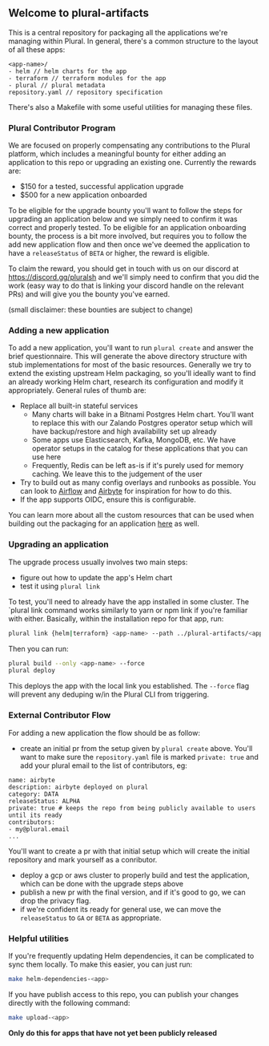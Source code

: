 ## Welcome to plural-artifacts

This is a central repository for packaging all the applications we're managing within Plural.  In general, there's a common structure to the layout of all these apps:

```
<app-name>/
- helm // helm charts for the app
- terraform // terraform modules for the app
- plural // plural metadata
repository.yaml // repository specification
```

There's also a Makefile with some useful utilities for managing these files.


### Plural Contributor Program

We are focused on properly compensating any contributions to the Plural platform, which includes a meaningful bounty for either adding an application to this repo or upgrading an existing one.  Currently the rewards are:

* $150 for a tested, successful application upgrade
* $500 for a new application onboarded

To be eligible for the upgrade bounty you'll want to follow the steps for upgrading an application below and we simply need to confirm it was correct and properly tested.  To be eligible for an application onboarding bounty, the process is a bit more involved, but requires you to follow the add new application flow and then once we've deemed the application to have a `releaseStatus` of `BETA` or higher, the reward is eligible.

To claim the reward, you should get in touch with us on our discord at https://discord.gg/pluralsh and we'll simply need to confirm that you did the work (easy way to do that is linking your discord handle on the relevant PRs) and will give you the bounty you've earned.

(small disclaimer: these bounties are subject to change)

### Adding a new application

To add a new application, you'll want to run `plural create` and answer the brief questionnaire. This will generate the above directory structure with stub implementations for most of the basic resources. Generally we try to extend the existing upstream Helm packaging, so you'll ideally want to find an already working Helm chart, research its configuration and modify it appropriately.  General rules of thumb are:

* Replace all built-in stateful services
    - Many charts will bake in a Bitnami Postgres Helm chart. You'll want to replace this with our Zalando Postgres operator setup which will have backup/restore and high availability set up already
    - Some apps use Elasticsearch, Kafka, MongoDB, etc.  We have operator setups in the catalog for these applications that you can use here
    - Frequently, Redis can be left as-is if it's purely used for memory caching. We leave this to the judgement of the user
* Try to build out as many config overlays and runbooks as possible. You can look to [Airflow](https://github.com/pluralsh/plural-artifacts/tree/f9fda1a23782739c80200ebb6da11076eeb8de9c/airflow/helm/airflow/templates) and [Airbyte](https://github.com/pluralsh/plural-artifacts/tree/main/airbyte/helm/airbyte/templates) for inspiration for how to do this.
* If the app supports OIDC, ensure this is configurable.


You can learn more about all the custom resources that can be used when building out the packaging for an application [here](https://docs.plural.sh/adding-new-application/guide) as well. 

### Upgrading an application

The upgrade process usually involves two main steps:

* figure out how to update the app's Helm chart
* test it using `plural link`

To test, you'll need to already have the app installed in some cluster.  The `plural link command works similarly to yarn or npm link if you're familiar with either. Basically, within the installation repo for that app, run:

```sh
plural link {helm|terraform} <app-name> --path ../plural-artifacts/<app-name>/{helm|terraform}/<package-name> --name <package-name>
```

Then you can run:

```sh
plural build --only <app-name> --force
plural deploy
```

This deploys the app with the local link you established. The `--force` flag will prevent any deduping w/in the Plural CLI from triggering.


### External Contributor Flow

For adding a new application the flow should be as follow:

* create an initial pr from the setup given by `plural create` above.  You'll want to make sure the `repository.yaml` file is marked `private: true` and add your plural email to the list of contributors, eg:

```
name: airbyte
description: airbyte deployed on plural
category: DATA
releaseStatus: ALPHA
private: true # keeps the repo from being publicly available to users until its ready
contributors:
- my@plural.email
...
```

You'll want to create a pr with that initial setup which will create the initial repository and mark yourself as a conributor.

* deploy a gcp or aws cluster to properly build and test the application, which can be done with the upgrade steps above
* publish a new pr with the final version, and if it's good to go, we can drop the privacy flag.
* if we're confident its ready for general use, we can move the `releaseStatus` to `GA` or `BETA` as appropriate.


### Helpful utilities

If you're frequently updating Helm dependencies, it can be complicated to sync them locally. To make this easier, you can just run:

```sh
make helm-dependencies-<app>
```

If you have publish access to this repo, you can publish your changes directly with the following command:

```sh
make upload-<app>
```

**Only do this for apps that have not yet been publicly released**